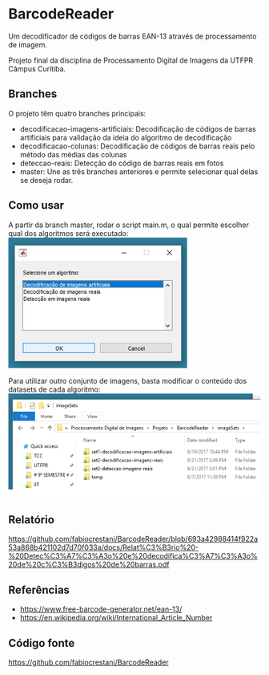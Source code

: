 # BarcodeReader

Um decodificador de códigos de barras EAN-13 através de processamento de imagem.

Projeto final da disciplina de Processamento Digital de Imagens da UTFPR Câmpus Curitiba.

## Branches
O projeto têm quatro branches principais:
* decodificacao-imagens-artificiais: Decodificação de códigos de barras artificiais para validação da ideia do algoritmo de decodificação
* decodificacao-colunas: Decodificação de códigos de barras reais pelo método das médias das colunas
* deteccao-reais: Detecção do código de barras reais em fotos
* master: Une as três branches anteriores e permite selecionar qual delas se deseja rodar.

## Como usar
A partir da branch master, rodar o script main.m, o qual permite escolher qual dos algoritmos será executado:
![Seleção do algoritmo](https://raw.githubusercontent.com/fabiocrestani/BarcodeReader/842e2dced64c1662132977ba590c6f740b5ad898/docs/readme/telaInicial.png "")

Para utilizar outro conjunto de imagens, basta modificar o conteúdo dos datasets de cada algoritmo:
![Seleção do algoritmo](https://raw.githubusercontent.com/fabiocrestani/BarcodeReader/842e2dced64c1662132977ba590c6f740b5ad898/docs/readme/imageSets.png "")

## Relatório
https://github.com/fabiocrestani/BarcodeReader/blob/693a42988414f922a53a868b421102d7d70f033a/docs/Relat%C3%B3rio%20-%20Detec%C3%A7%C3%A3o%20e%20decodifica%C3%A7%C3%A3o%20de%20c%C3%B3digos%20de%20barras.pdf

## Referências
* https://www.free-barcode-generator.net/ean-13/
* https://en.wikipedia.org/wiki/International_Article_Number

## Código fonte
https://github.com/fabiocrestani/BarcodeReader
